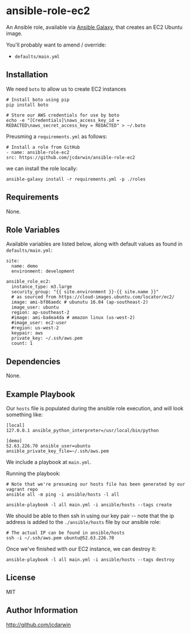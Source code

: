 ansible-role-ec2
================

An Ansible role, available via [Ansible Galaxy](https://galaxy.ansible.com), that creates an EC2 Ubuntu image.

You'll probably want to amend / override:

* `defaults/main.yml`

Installation
------------

We need `boto` to allow us to create EC2 instances

    # Install boto using pip
    pip install boto

    # Store our AWS credentials for use by boto
    echo -e "[Credentials]\naws_access_key_id = REDACTED\naws_secret_access_key = REDACTED" > ~/.boto

Preusming a `requirements.yml` as follows:

    # Install a role from GitHub
    - name: ansible-role-ec2
    src: https://github.com/jcdarwin/ansible-role-ec2

we can install the role locally:

    ansible-galaxy install -r requirements.yml -p ./roles


Requirements
------------

None.

Role Variables
--------------

Available variables are listed below, along with default values as found in `defaults/main.yml`:

    site:
      name: demo
      environment: development

    ansible_role_ec2:
      instance_type: m3.large
      security_group: "{{ site.environment }}-{{ site.name }}"
      # as sourced from https://cloud-images.ubuntu.com/locator/ec2/
      image: ami-bf86aedc # ubunutu 16.04 (ap-southeast-2)
      image_user: ubuntu
      region: ap-southeast-2
      #image: ami-ba4ea4da # amazon linux (us-west-2)
      #image_user: ec2-user
      #region: us-west-2
      keypair: aws
      private_key: ~/.ssh/aws.pem
      count: 1

Dependencies
------------

None.

Example Playbook
----------------

Our `hosts` file is populated during the ansible role execution, and will look something like:

    [local]
    127.0.0.1 ansible_python_interpreter=/usr/local/bin/python

    [demo]
    52.63.226.70 ansible_user=ubuntu ansible_private_key_file=~/.ssh/aws.pem

We include a playbook at `main.yml`.

Running the playbook:

    # Note that we're presuming our hosts file has been generated by our vagrant repo
    ansible all -m ping -i ansible/hosts -l all

    ansible-playbook -l all main.yml -i ansible/hosts --tags create

We should be able to then ssh in using our key pair -- note that the ip address is added to the
`./ansible/hosts` file by our ansible role:

    # The actual IP can be found in ansible/hosts
    ssh -i ~/.ssh/aws.pem ubuntu@52.63.226.70

Once we've finished with our EC2 instance, we can destroy it:

    ansible-playbook -l all main.yml -i ansible/hosts --tags destroy

License
-------

MIT

Author Information
------------------

http://github.com/jcdarwin
